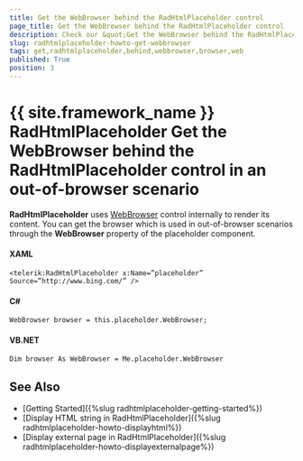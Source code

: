 ```yaml
---
title: Get the WebBrowser behind the RadHtmlPlaceholder control
page_title: Get the WebBrowser behind the RadHtmlPlaceholder control
description: Check our &quot;Get the WebBrowser behind the RadHtmlPlaceholder control&quot; documentation article for the RadHtmlPlaceholder {{ site.framework_name }} control.
slug: radhtmlplaceholder-howto-get-webbrowser
tags: get,radhtmlplaceholder,behind,webbrowser,browser,web
published: True
position: 3
---
```


# {{ site.framework_name }} RadHtmlPlaceholder Get the WebBrowser behind the RadHtmlPlaceholder control in an out-of-browser scenario

__RadHtmlPlaceholder__ uses [WebBrowser](http://msdn.microsoft.com/en-us/library/system.windows.controls.webbrowser(v=vs.95).aspx) control internally to render its content. You can get the browser which is used in out-of-browser scenarios through the __WebBrowser__ property of the placeholder component.

#### __XAML__
	<telerik:RadHtmlPlaceholder x:Name=”placeholder” Source=”http://www.bing.com/” />
	
#### __C#__
	WebBrowser browser = this.placeholder.WebBrowser;
	
#### __VB.NET__
	Dim browser As WebBrowser = Me.placeholder.WebBrowser

## See Also
 * [Getting Started]({%slug radhtmlplaceholder-getting-started%})
 * [Display HTML string in RadHtmlPlaceholder]({%slug radhtmlplaceholder-howto-displayhtml%})
 * [Display external page in RadHtmlPlaceholder]({%slug radhtmlplaceholder-howto-displayexternalpage%})